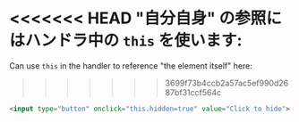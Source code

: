 <<<<<<< HEAD
"自分自身" の参照にはハンドラ中の `this` を使います:
=======
Can use `this` in the handler to reference "the element itself" here:
>>>>>>> 3699f73b4ccb2a57ac5ef990d2687bf31ccf564c

```html run height=50
<input type="button" onclick="this.hidden=true" value="Click to hide">
```
